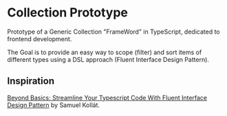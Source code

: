 # Collection Prototype

Prototype of a Generic Collection "FrameWord" in TypeScript, dedicated to frontend development.

The Goal is to provide an easy way to scope (filter) and sort items of different types using a DSL approach (Fluent Interface Design Pattern).

## Inspiration

[Beyond Basics: Streamline Your Typescript Code With Fluent Interface Design Pattern](https://samuelkollat.hashnode.dev/beyond-basics-streamline-your-typescript-code-with-fluent-interface-design-pattern) by Samuel Kollát.
